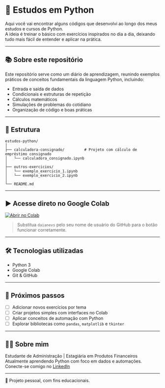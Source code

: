 
# 🐍 Estudos em Python

Aqui você vai encontrar alguns códigos que desenvolvi ao longo dos meus estudos e cursos de Python.  
A ideia é treinar o básico com exercícios inspirados no dia a dia, deixando tudo mais fácil de entender e aplicar na prática.

---

## 📚 Sobre este repositório

Este repositório serve como um diário de aprendizagem, reunindo exemplos práticos de conceitos fundamentais da linguagem Python, incluindo:

- Entrada e saída de dados
- Condicionais e estruturas de repetição
- Cálculos matemáticos
- Simulações de problemas do cotidiano
- Organização de código e boas práticas

---

## 📁 Estrutura

```
estudos-python/
│
├── calculadora-consignado/         # Projeto com cálculo de empréstimo consignado
│   └── calculadora_consignado.ipynb
│
├── outros-exercicios/
│   └── exemplo_exercicio_1.ipynb
│   └── exemplo_exercicio_2.ipynb
│
└── README.md
```

---

## ▶️ Acesse direto no Google Colab

[![Abrir no Colab](https://colab.research.google.com/assets/colab-badge.svg)](https://colab.research.google.com/github/SEU_USUARIO/estudos-python/blob/main/calculadora-consignado/calculadora_consignado.ipynb)

> Substitua `daianevs` pelo seu nome de usuário do GitHub para o botão funcionar corretamente.

---

## 🛠️ Tecnologias utilizadas

- Python 3
- Google Colab
- Git & GitHub

---

## 🚀 Próximos passos

- [ ] Adicionar novos exercícios por tema
- [ ] Criar projetos simples com interfaces no Colab
- [ ] Aplicar conceitos de automação com Python
- [ ] Explorar bibliotecas como `pandas`, `matplotlib` e `tkinter`

---

## 👩‍💻 Sobre mim

Estudante de Administração | Estagiária em Produtos Financeiros  
Atualmente aprendendo Python com foco em dados e automações.  
Conecte-se comigo no [LinkedIn](https://www.linkedin.com/in/seu-perfil)

---

📌 Projeto pessoal, com fins educacionais.
